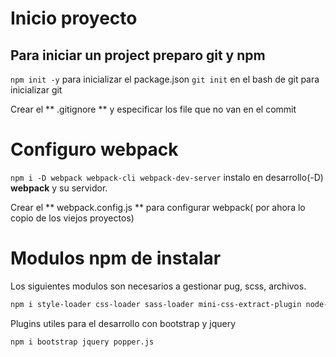 # Inicio proyecto

## Para iniciar un project preparo git y npm

`npm init -y` para inicializar el package.json
`git init` en el bash de git para inicializar git


Crear el ** .gitignore ** y especificar los file que no van en el commit


# Configuro webpack

`npm i -D webpack webpack-cli webpack-dev-server` instalo en desarrollo(-D) **webpack** y su servidor.

Crear el ** webpack.config.js ** para configurar webpack( por ahora lo copio de los viejos proyectos)


# Modulos npm de instalar

Los siguientes modulos son necesarios a gestionar pug, scss, archivos.

```bash
npm i style-loader css-loader sass-loader mini-css-extract-plugin node-sass html-webpack-plugin pug pug-loader file-loader
```



Plugins utiles para el desarrollo con bootstrap y jquery
```bash
npm i bootstrap jquery popper.js
```